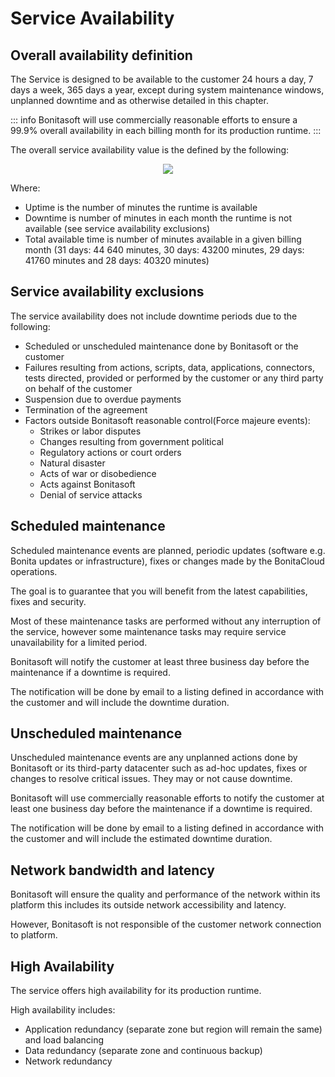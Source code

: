 # Service Availability

## Overall availability definition

The Service is designed to be available to the customer 24 hours a day, 7 days a week, 365 days a year, except during system maintenance windows, unplanned downtime and as otherwise detailed in this chapter.

::: info
Bonitasoft will use commercially reasonable efforts to ensure a 99.9% overall availability in each billing month for its production runtime.
:::

The overall service availability value is the defined by the following:

<div style="text-align:center">
    <img src="cloud/images/master/SLAFormula.png"> 
</div> 

Where:
* Uptime is the number of minutes the runtime is available
* Downtime is number of minutes in each month the runtime is not available (see service availability exclusions)
* Total available time is number of minutes available in a given billing month (31 days: 44 640 minutes, 30 days: 43200 minutes, 29 days: 41760 minutes and 28 days: 40320 minutes)

## Service availability exclusions
The service availability does not include downtime periods due to the following:

* Scheduled or unscheduled maintenance done by Bonitasoft or the customer
* Failures resulting from actions, scripts, data, applications, connectors, tests directed, provided or performed by the customer or any third party on behalf of the customer
* Suspension due to overdue payments
* Termination of the agreement
* Factors outside Bonitasoft reasonable control(Force majeure events):
  *  Strikes or labor disputes
  * Changes resulting from government political
  * Regulatory actions or court orders
  * Natural disaster
  * Acts of war or disobedience
  * Acts against Bonitasoft
  * Denial of service attacks

## Scheduled maintenance
Scheduled maintenance events are planned, periodic updates (software e.g. Bonita updates or infrastructure), fixes or changes made by the BonitaCloud operations.

The goal is to guarantee that you will benefit from the latest capabilities, fixes and security.

Most of these maintenance tasks are performed without any interruption of the service, however some maintenance tasks may require service unavailability for a limited period.

Bonitasoft will notify the customer at least three business day before the maintenance if a downtime is required.

The notification will be done by email to a listing defined in accordance with the customer and will include the downtime duration.

## Unscheduled maintenance
Unscheduled maintenance events are any unplanned actions done by Bonitasoft or its third-party datacenter such as ad-hoc updates, fixes or changes to resolve critical issues. They may or not cause downtime.

Bonitasoft will use commercially reasonable efforts to notify the customer at least one business day before the maintenance if a downtime is required.

The notification will be done by email to a listing defined in accordance with the customer and will include the estimated downtime duration.

## Network bandwidth and latency
Bonitasoft will ensure the quality and performance of the network within its platform this includes its outside network accessibility and latency.

However, Bonitasoft is not responsible of the customer network connection to platform.

## High Availability
The service offers high availability for its production runtime.

High availability includes:
* Application redundancy (separate zone but region will remain the same) and load balancing
* Data redundancy (separate zone and continuous backup)
* Network redundancy